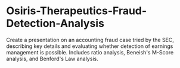 # Osiris-Therapeutics-Fraud-Detection-Analysis
Create a presentation on an accounting fraud case tried by the SEC, describing key details and evaluating whether detection of earnings management is possible. Includes ratio analysis, Beneish's M-Score analysis, and Benford's Law analysis.
